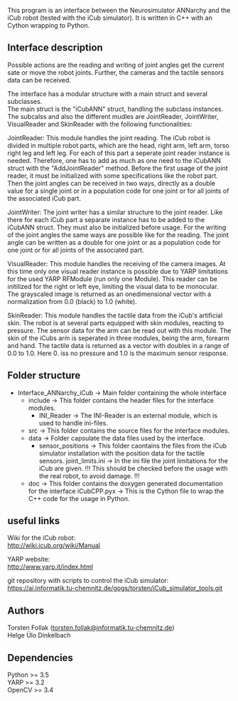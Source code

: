 This program is an interface between the Neurosimulator ANNarchy and the iCub robot (tested with the iCub simulator). It is written in C++ with an Cython wrapping to Python.


## Interface description
Possible actions are the reading and writing of joint angles get the current sate or move the robot joints. Further, the cameras and the tactile sensors data can be received.  

The interface has a modular structure with a main struct and several subclasses.  
The main struct is the "iCubANN" struct, handling the subclass instances. The subcalss and also the different mudles are JointReader, JointWriter, VisualReader and SkinReader with the following functionalities:  

JointReader:
    This module handles the joint reading. The iCub robot is divided in multiple robot parts, which are the head, right arm, left arm, torso right leg and left leg. For each of this part a seperate joint reader instance is needed.  Therefore, one has to add as much as one need to the iCubANN struct with the "AddJointReader" method. Before the first usage of the joint reader, it must be initialized with some specifications like the robot part. Then the joint angles can be received in two ways, directly as a double value for a single joint or in a population code for one joint or for all joints of the associated iCub part.  

JointWriter:
    The joint writer has a similar structure to the joint reader. Like there for each iCub part a separate instance has to be added to the iCubANN struct. They must also be initialized before usage. For the writing of the joint angles the same ways are possible like for the reading. The joint angle can be written as a double for one joint or as a population code for one joint or for all joints of the associated part. 

VisualReader:
    This module handles the receiving of the camera images. At this time only one visual reader instance is possible due to YARP limitations for the used YARP RFModule (run only one Module). This reader can be initilized for the right or left eye, limiting the visual data to be monocular. The grayscaled image is returned as an onedimensional vector with a normalization from 0.0 (black) to 1.0 (white).

SkinReader:
    This module handles the tactile data from the iCub's artificial skin. The robot is at several parts equipped with skin modules, reacting to pressure. The sensor data for the arm can be read out with this module. The skin of the iCubs arm is seperated in three modules, being the arm, forearm and hand. The tactile data is returned as a vector with doubles in a range of 0.0 to 1.0. Here 0. iss no pressure and 1.0 is the maximum sensor response.


## Folder structure
- Interface_ANNarchy_iCub -> Main folder containing the whole interface
    - include -> This folder contains the header files for the interface modules.
        - INI_Reader -> The INI-Reader is an external module, which is used to handle ini-files.
    - src -> This folder contains the source files for the interface modules.
    - data -> Folder capsulate the data files used by the interface.
        - sensor_positions -> This folder caontains the files from the iCub simulator installation with the position data for the tactile sensors.
        joint_limits.ini -> In the ini file the joint limitations for the iCub are given. 
                            !!! This should be checked before the usage with the real robot, to avoid damage. !!!
    - doc -> This folder contains the doxygen generated documentation for the interface
    iCubCPP.pyx -> This is the Cython file to wrap the C++ code for the usage in Python.


## useful links
Wiki for the iCub robot:  
http://wiki.icub.org/wiki/Manual  

YARP website:  
http://www.yarp.it/index.html  

git repository with scripts to control the iCub simulator:  
https://ai.informatik.tu-chemnitz.de/gogs/torsten/iCub_simulator_tools.git  


## Authors
Torsten Follak (torsten.follak@informatik.tu-chemnitz.de)  
Helge Ülo Dinkelbach  

## Dependencies
Python  >= 3.5  
YARP    >= 3.2  
OpenCV  >= 3.4  
